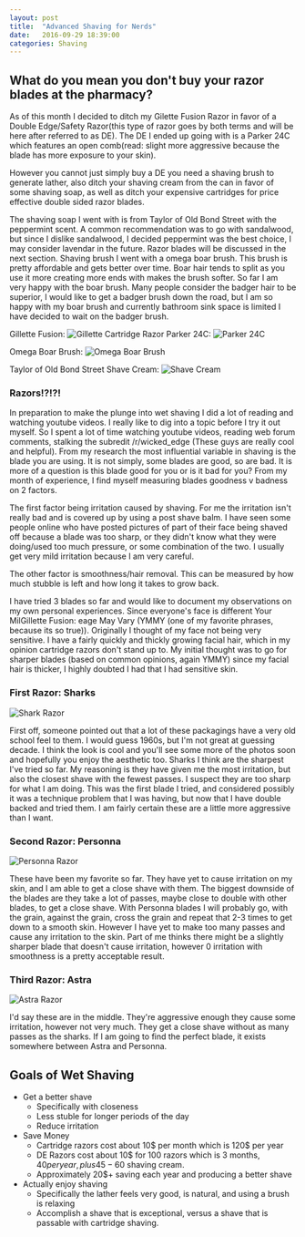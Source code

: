 ```yaml
---
layout: post
title:  "Advanced Shaving for Nerds"
date:   2016-09-29 18:39:00
categories: Shaving
---
```



## What do you mean you don't buy your razor blades at the pharmacy? 

As of this month I decided to ditch my Gilette Fusion Razor in favor of a Double Edge/Safety Razor(this type of razor goes by both terms and will be here after referred to as DE).  The DE I ended up going with is a Parker 24C which features an open comb(read: slight more aggressive because the blade has more exposure to your skin).  

However you cannot just simply buy a DE you need a shaving brush to generate lather, also ditch your shaving cream from the can in favor of some shaving soap, as well as ditch your expensive cartridges for price effective double sided razor blades.  

The shaving soap I went with is from Taylor of Old Bond Street with the peppermint scent.  A common recommendation was to go with sandalwood, but since I dislike sandalwood, I decided peppermint was the best choice, I may consider lavendar in the future. Razor blades will be discussed in the next section.  Shaving brush I went with a omega boar brush.  This brush is pretty affordable and gets better over time.  Boar hair tends to split as you use it more creating more ends with makes the brush softer.  So far I am very happy with the boar brush.  Many people consider the badger hair to be superior, I would like to get a badger brush down the road, but I am so happy with my boar brush and currently bathroom sink space is limited I have decided to wait on the badger brush.  

Gillette Fusion: 
![Gillette Cartridge Razor](/images/gillette.jpg "Gillette Razor")
Parker 24C: 
![Parker 24C](/images/parker24.jpg "Parker 24C")

Omega Boar Brush: 
![Omega Boar Brush](/images/boarbrush.jpg "Omega Boar Brush")

Taylor of Old Bond Street Shave Cream: 
![Shave Cream](/images/shavecream.jpg "Shave Cream")

### Razors!?!?! 

In preparation to make the plunge into wet shaving I did a lot of reading and watching youtube videos.  I really like to dig into a topic before I try it out myself.  So I spent a lot of time watching youtube videos, reading web forum comments, stalking the subredit /r/wicked_edge (These guys are really cool and helpful).  From my research the most influential variable in shaving is the blade you are using.  It is not simply, some blades are good, so are bad.  It is more of a question is this blade good for you or is it bad for you?  From my month of experience, I find myself measuring blades goodness v badness on 2 factors.  

The first factor being irritation caused by shaving.  For me the irritation isn't really bad and is covered up by using a post shave balm.  I have seen some people online who have posted pictures of part of their face being shaved off because a blade was too sharp, or they didn't know what they were doing/used too much pressure, or some combination of the two.  I usually get very mild irritation because I am very careful. 

The other factor is smoothness/hair removal.  This can be measured by how much stubble is left and how long it takes to grow back.  

I have tried 3 blades so far and would like to document my observations on my own personal experiences.  Since everyone's face is different Your MilGillette Fusion: eage May Vary (YMMY (one of my favorite phrases, because its so true)).  Originally I thought of my face not being very sensitive.  I have a fairly quickly and thickly growing facial hair, which in my opinion cartridge razors don't stand up to.  My initial thought was to go for sharper blades (based on common opinions, again YMMY) since my facial hair is thicker, I highly doubted I had that I had sensitive skin. 

### First Razor: Sharks 
![Shark Razor](/images/sharks.jpg "Shark Razor")

First off, someone pointed out that a lot of these packagings have a very old school feel to them.  I would guess 1960s, but I'm not great at guessing decade.  I think the look is cool and you'll see some more of the photos soon and hopefully you enjoy the aesthetic too.  Sharks I think are the sharpest I've tried so far.  My reasoning is they have given me the most irritation, but also the closest shave with the fewest passes.  I suspect they are too sharp for what I am doing.  This was the first blade I tried, and considered possibly it was a technique problem that I was having, but now that I have double backed and tried them.  I am fairly certain these are a little more aggressive than I want.  

### Second Razor: Personna 
![Personna Razor](/images/personna.jpg "Personna Razor")


These have been my favorite so far.  They have yet to cause irritation on my skin, and I am able to get a close shave with them.  The biggest downside of the blades are they take a lot of passes, maybe close to double with other blades, to get a close shave.  With Personna blades I will probably go, with the grain, against the grain, cross the grain and repeat that 2-3 times to get down to a smooth skin.  However I have yet to make too many passes and cause any irritation to the skin.  Part of me thinks there might be a slightly sharper blade that doesn't cause irritation, however 0 irritation with smoothness is a pretty acceptable result. 

### Third Razor: Astra
![Astra Razor](/images/astra.jpg "Shark Razor")

I'd say these are in the middle.  They're aggressive enough they cause some irritation, however not very much.  They get a close shave without as many passes as the sharks.  If I am going to find the perfect blade, it exists somewhere between Astra and Personna.  


## Goals of Wet Shaving

+ Get a better shave
  * Specifically with closeness 
  * Less stuble for longer periods of the day
  * Reduce irritation
+ Save Money 
  * Cartridge razors cost about 10$ per month which is 120$ per year
  * DE Razors cost about 10$ for 100 razors which is 3 months, $40 per year, plus 45-60$ shaving cream.  
  * Approximately 20$+ saving each year and producing a better shave
+ Actually enjoy shaving
  * Specifically the lather feels very good, is natural, and using a brush is relaxing
  * Accomplish a shave that is exceptional, versus a shave that is passable with cartridge shaving.  





